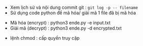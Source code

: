 + Xem lịch sử và nội dung commit git : `git log -p -- filename`
+ Sử dụng code python để mã hóa/ giải mã 1 file đã bị mã hóa
- Mã hóa (encrypt) : python3 ende.py -e input.txt
- Giải mã (decrypt) : python3 ende.py -d encrypted.txt
+ lệnh chmod : cấp quyền truy cập
